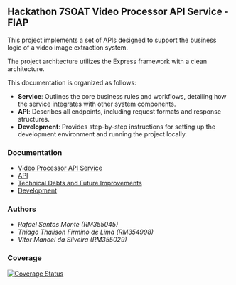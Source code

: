 ## Hackathon 7SOAT Video Processor API Service - FIAP

This project implements a set of APIs designed to support the business logic of a video image extraction system.

The project architecture utilizes the Express framework with a clean architecture.

This documentation is organized as follows:

- **Service**: Outlines the core business rules and workflows, detailing how the service integrates with other system components.
- **API**: Describes all endpoints, including request formats and response structures.
- **Development**: Provides step-by-step instructions for setting up the development environment and running the project locally.

### Documentation

- [Video Processor API Service](docs/service.md)
- [API](docs/api.md)
- [Technical Debts and Future Improvements ](docs/technical_debts_and_future_improvements.md)
- [Development](docs/development.md)

### Authors

- _Rafael Santos Monte (RM355045)_
- _Thiago Thalison Firmino de Lima (RM354998)_
- _Vitor Manoel da Silveira (RM355029)_

### Coverage

[![Coverage Status](https://coveralls.io/repos/github/rafaelsmonte/tech-challenge-7soat-payment-service/badge.svg)](https://coveralls.io/github/rafaelsmonte/tech-challenge-7soat-payment-service)
